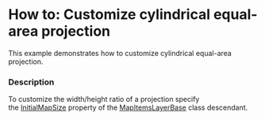 # How to: Customize cylindrical equal-area projection


This example demonstrates how to customize cylindrical equal-area projection.


<h3>Description</h3>

To customize the width/height ratio&nbsp;of a projection specify the&nbsp;<a href="https://documentation.devexpress.com/#XAML/DevExpressUIXamlMapMapItemsLayerBase_InitialMapSizetopic">InitialMapSize</a> property of the&nbsp;<a href="https://documentation.devexpress.com/#XAML/clsDevExpressUIXamlMapMapItemsLayerBasetopic">MapItemsLayerBase</a> class descendant.

<br/>


